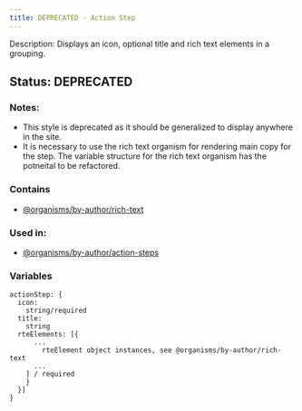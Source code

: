 ```yaml
---
title: DEPRECATED - Action Step
---
```

Description: Displays an icon, optional title and rich text elements in a grouping. 
## Status: DEPRECATED
### Notes:
- This style is deprecated as it should be generalized to display anywhere in the site.
- It is necessary to use the rich text organism for rendering main copy for the step. The variable structure for the rich text organism has the potneital to be refactored.
### Contains
- [@organisms/by-author/rich-text](/?p=organisms-rich-text)
### Used in:
- [@organisms/by-author/action-steps](/?p=organisms-action-steps)
### Variables
~~~
actionStep: {
  icon:
    string/required
  title:
    string
  rteElements: [{
      ...
        rteElement object instances, see @organisms/by-author/rich-text
      ...
    ] / required
    }
  }]
}
~~~
